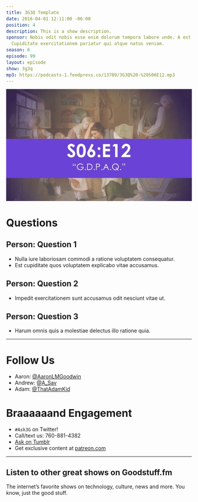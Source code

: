 ```yaml
---
title: 3G3Q Template
date: 2016-04-01 12:11:00 -06:00
position: 4
description: This is a show description.
sponsor: Nobis odit nobis esse enim dolorum tempora labore unde. A est ut ab autem.
  Cupiditate exercitationem pariatur qui atque natus veniam.
season: 6
episode: 99
layout: episode
show: 3g3q
mp3: https://podcasts-1.feedpress.co/13789/3G3Q%20-%20S06E12.mp3
---
```


![3G3Q - S06e12.jpg](/uploads/3G3Q%20-%20S06e12.jpg)

# Questions

## Person: Question 1

* Nulla iure laboriosam commodi a ratione voluptatem consequatur.
* Est cupiditate quos voluptatem explicabo vitae accusamus.

## Person: Question 2

* Impedit exercitationem sunt accusamus odit nesciunt vitae ut.

## Person: Question 3

* Harum omnis quis a molestiae delectus illo ratione quia.

***

# Follow Us

* Aaron: [@AaronLMGoodwin](http://twitter.com/aaronlmgoodwin)
* Andrew: [@A_Sav](http://twitter.com/a_sav)
* Adam: [@ThatAdamKid](http://twitter.com/thatadamkid)

# Braaaaaand Engagement

* `#Ask3G` on Twitter!
* Call/text us: 760-881-4382
* [Ask on Tumblr](http://3g3q.co/ask)
* Get exclusive content at [patreon.com](http://www.patreon.com/3g3q)

---

## Listen to other great shows on Goodstuff.fm

The internet’s favorite shows on technology, culture, news and more. You know, just the good stuff.

